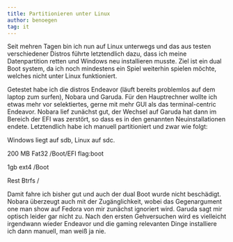 ```yaml
---
title: Partitionieren unter Linux
author: benoegen
tag: it
---
```

Seit mehren Tagen bin ich nun auf Linux unterwegs und das aus testen verschiedener Distros führte letztendlich dazu, dass ich meine Datenpartition retten  und Windows neu installieren musste. 
Ziel ist ein dual Boot system, da ich noch mindestens ein Spiel weiterhin spielen möchte, welches nicht unter Linux funktioniert.

Getestet habe ich die distros Endeavor (läuft bereits problemlos auf dem laptop zum surfen), Nobara und Garuda. Für den Hauptrechner wollte ich etwas mehr vor selektiertes, gerne mit mehr GUI als das terminal-centric Endeavor.
Nobara lief zunächst gut, der Wechsel auf Garuda hat dann im Bereich der EFI was zerstört, so dass es in den genannten Neuinstallationen endete. Letztendlich habe ich manuell partitioniert und zwar wie folgt:

Windows liegt auf sdb, Linux auf sdc.


200 MB Fat32 /Boot/EFI flag:boot

1gb ext4 /Boot

Rest Btrfs /


Damit fahre ich bisher gut und auch der dual Boot wurde nicht beschädigt. Nobara überzeugt auch mit der Zugänglichkeit, wobei das Gegenargument one man show auf Fedora von mir zunächst ignoriert wird. Garuda sagt mir optisch leider gar nicht zu. Nach den ersten Gehversuchen wird es vielleicht irgendwann wieder Endeavor und die gaming relevanten Dinge installiere ich dann manuell, man weiß ja nie.
